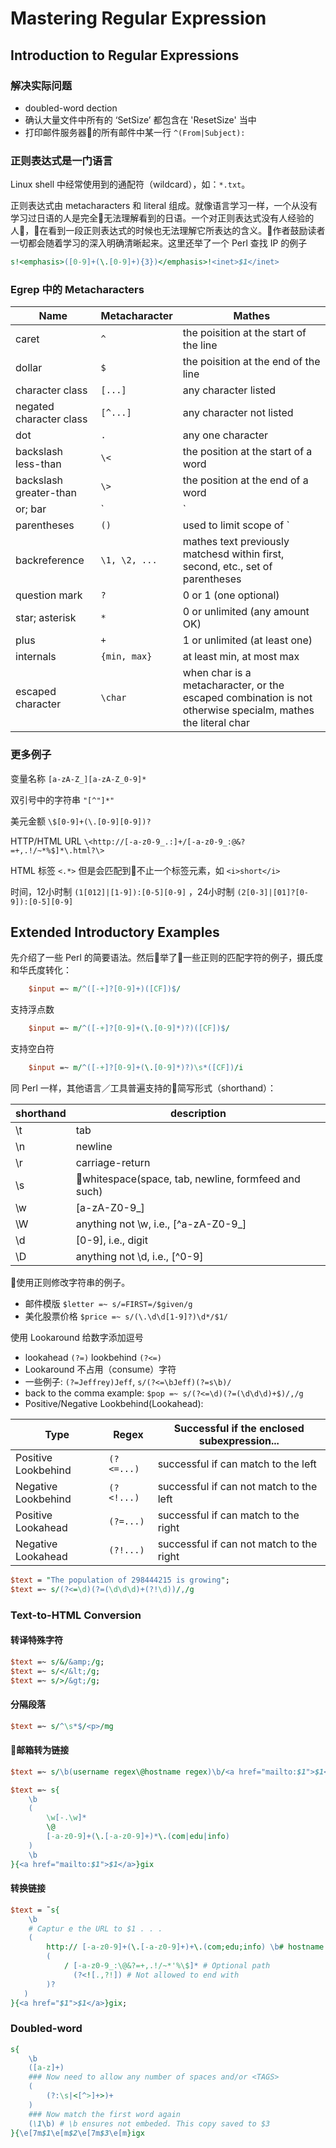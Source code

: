 # Mastering Regular Expression

## Introduction to Regular Expressions

### 解决实际问题

- doubled-word dection
- 确认大量文件中所有的 ‘SetSize’ 都包含在 'ResetSize' 当中
- 打印邮件服务器的所有邮件中某一行 `^(From|Subject):`

### 正则表达式是一门语言

Linux shell 中经常使用到的通配符（wildcard），如：`*.txt`。

正则表达式由 metacharacters 和 literal 组成。就像语言学习一样，一个从没有学习过日语的人是完全无法理解看到的日语。一个对正则表达式没有人经验的人，在看到一段正则表达式的时候也无法理解它所表达的含义。作者鼓励读者一切都会随着学习的深入明确清晰起来。这里还举了一个 Perl 查找 IP 的例子

```Perl
s!<emphasis>([0-9]+(\.[0-9]+){3})</emphasis>!<inet>$1</inet>
```

### Egrep 中的 Metacharacters

Name | Metacharacter | Mathes
---- | -------------- | -----------
caret | `^` | the poisition at the start of the line
dollar | `$` | the poisition at the end of the line
character class | `[...]` | any character listed
negated character class | `[^...]` | any character not listed
dot | `.` | any one character
backslash less-than | `\<` | the position at the start of a word
backslash greater-than | `\>` | the position at the end of a word
or; bar | `|` | mathes either subexpression it separates
parentheses | `()` | used to limit scope of `|`, provides grouping for the quantifiers, and "captures" for backreferences
backreference | `\1, \2, ...` | mathes text previously matchesd within first, second, etc., set of parentheses
question mark | `?` | 0 or 1 (one optional)
star; asterisk | `*` | 0 or unlimited (any amount OK)
plus | `+` | 1 or unlimited (at least one)
internals | `{min, max}` | at least min, at most max
escaped character | `\char` | when char is a metacharacter, or the escaped combination is not otherwise specialm, mathes the literal char

### 更多例子

变量名称 `[a-zA-Z_][a-zA-Z_0-9]*`

双引号中的字符串 `"[^"]*"`

美元金额 `\$[0-9]+(\.[0-9][0-9])?`

HTTP/HTML URL `\<http://[-a-z0-9_.:]+/[-a-z0-9_:@&?=+,.!/~*%$]*\.html?\>`

HTML 标签 `<.*>` 但是会匹配到不止一个标签元素，如 `<i>short</i>`

时间，12小时制 `(1[012]|[1-9]):[0-5][0-9]` ，24小时制 `(2[0-3]|[01]?[0-9]):[0-5][0-9]`

## Extended Introductory Examples

先介绍了一些 Perl 的简要语法。然后举了一些正则的匹配字符的例子，摄氏度和华氏度转化：
```Perl
    $input =~ m/^([-+]?[0-9]+)([CF])$/
```

支持浮点数
```Perl
    $input =~ m/^([-+]?[0-9]+(\.[0-9]*)?)([CF])$/
```

支持空白符
```Perl
    $input =~ m/^([-+]?[0-9]+(\.[0-9]*)?)\s*([CF])/i
```

同 Perl 一样，其他语言／工具普遍支持的简写形式（shorthand）：


shorthand | description
--------- | -----------
\t | tab
\n | newline
\r | carriage-return
\s | whitespace(space, tab, newline, formfeed and such)
\w | [a-zA-Z0-9_]
\W | anything not \w, i.e., [^a-zA-Z0-9_]
\d | [0-9], i.e., digit
\D | anything not \d, i.e., [^0-9]

使用正则修改字符串的例子。

- 邮件模版 `$letter =~ s/=FIRST=/$given/g`
- 美化股票价格 `$price =~ s/(\.\d\d[1-9]?)\d*/$1/`

使用 Lookaround 给数字添加逗号

- lookahead `(?=)` lookbehind `(?<=)`
- Lookaround 不占用（consume）字符
- 一些例子: `(?=Jeffrey)Jeff`,  `s/(?<=\bJeff)(?=s\b)/`
- back to the comma example: `$pop =~ s/(?<=\d)(?=(\d\d\d)+$)/,/g`
- Positive/Negative Lookbehind(Lookahead):

Type | Regex | Successful if the enclosed subexpression...
---- | ----- | -------------------------------------------
Positive Lookbehind | `(?<=...)` | successful if can match to the left
Negative Lookbehind | `(?<!...)` | successful if can not match to the left
Positive Lookahead  | `(?=...)`  | successful if can match to the right
Negative Lookahead  | `(?!...)`  | successful if can not match to the right

```Perl
$text = "The population of 298444215 is growing";
$text =~ s/(?<=\d)(?=(\d\d\d)+(?!\d))/,/g
```

### Text-to-HTML Conversion

#### 转译特殊字符

```Perl
$text =~ s/&/&amp;/g;
$text =~ s/</&lt;/g;
$text =~ s/>/&gt;/g;
```

#### 分隔段落

```Perl
$text =~ s/^\s*$/<p>/mg
```

#### 邮箱转为链接

```Perl
$text =~ s/\b(username regex\@hostname regex)\b/<a href="mailto:$1">$1<\/a>/g;
```

```Perl
$text =~ s{
    \b
    (
        \w[-.\w]*
        \@
        [-a-z0-9]+(\.[-a-z0-9]+)*\.(com|edu|info)
    )
    \b
}{<a href="mailto:$1">$1</a>}gix
```

#### 转换链接

```Perl
$text = ̃ s{
    \b
    # Captur e the URL to $1 . . .
    (
        http:// [-a-z0-9]+(\.[-a-z0-9]+)+\.(com;edu;info) \b# hostname
        (
            / [-a-z0-9_:\@&?=+,.!/~*'%\$]* # Optional path
              (?<![.,?!]) # Not allowed to end with
        )?
   )
}{<a href="$1">$1</a>}gix;
```

### Doubled-word 

```Perl
s{
    \b
    ([a-z]+)
    ### Now need to allow any number of spaces and/or <TAGS>
    (
        (?:\s|<[^>]+>)+
    )
    ### Now match the first word again
    (\1\b) # \b ensures not embeded. This copy saved to $3
}{\e[7m$1\e[m$2\e[7m$3\e[m}igx
```


